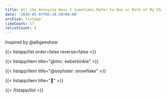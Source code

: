 ```yaml
---
title: All the Annoying Ways I Sometimes Refer to One or Both of My Children
date: '2016-05-07T05:34:38+00:00'
archive: listapp
likeCount: 17
relistCount: 4
---
```


Inspired by @alligeeshow

<!--more-->

{{< listapp/list order=false reverse=false >}}

   {{< listapp/item title="@imc: eeberbinkie" >}}

   {{< listapp/item title="@sophster: snowflake" >}}

   {{< listapp/item title=":shrug:" >}}

{{< /listapp/list >}}
